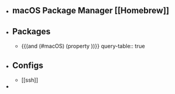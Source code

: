 - ## macOS Package Manager [[Homebrew]]
- ## Packages
	- {{(and (#macOS) (property ))}}
	  query-table:: true
- ## Configs
	- [[ssh]]
-